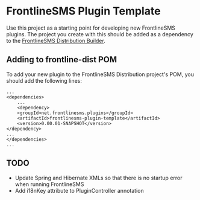 FrontlineSMS Plugin Template
============================

Use this project as a starting point for developing new FrontlineSMS plugins.  The project you create with this should be added as a dependency to the [FrontlineSMS Distribution Builder](http://github.com/frontlinesms/frontlinesms-dist).

Adding to frontline-dist POM
----------------------------
To add your new plugin to the FrontlineSMS Distribution project's POM, you should add the following lines:
    
    ...
    <dependencies>
    	...
    	<dependency>
		<groupId>net.frontlinesms.plugins</groupId>
		<artifactId>frontlinesms-plugin-template</artifactId>
		<version>0.00.01-SNAPSHOT</version>
	</dependency>
	...
    </dependencies>
    ...

TODO
----
* Update Spring and Hibernate XMLs so that there is no startup error when running FrontlineSMS
* Add i18nKey attribute to PluginController annotation
